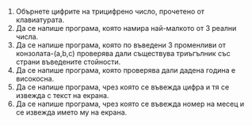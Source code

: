 1. Обърнете цифрите на трицифрено число, прочетено от клавиатурата.
2. Да се напише програма, която намира най-малкото от 3 реални числа.
3. Да се напише програма, която по въведени 3 променливи от конзолата-(a,b,c) проверява дали съществува триъгълник със страни въведените стойности.
4. Да се напише програма, която проверява дали дадена година е високосна.
5. Да се напише програма, чрез която се въвежда цифра и тя се извежда с текст на екрана.
6. Да се напише програма, чрез която се въвежда номер на месец и се извежда името му на екрана.
        

  

 
   
